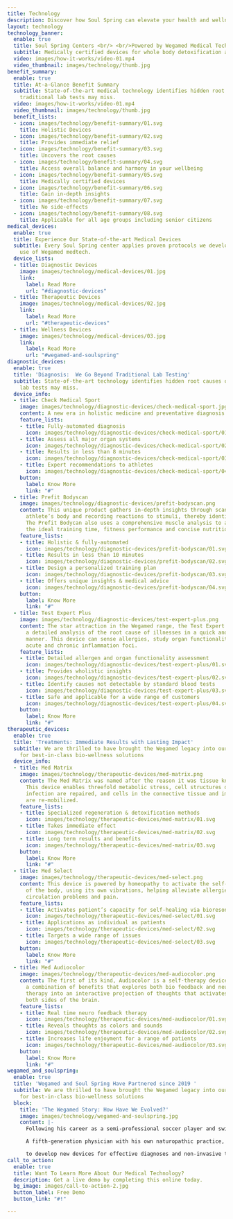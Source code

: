 ```yaml
---
title: Technology
description: Discover how Soul Spring can elevate your health and wellness
layout: technology
technology_banner:
  enable: true
  title: Soul Spring Centers <br/> <br/>Powered by Wegamed Medical Technology
  subtitle: Medically certified devices for whole body detoxification and regeneration
  video: images/how-it-works/video-01.mp4
  video_thumbnail: images/technology/thumb.jpg
benefit_summary:
  enable: true
  title: At-a-Glance Benefit Summary
  subtitle: State-of-the-art medical technology identifies hidden root causes of disease
    traditional lab tests may miss.
  video: images/how-it-works/video-01.mp4
  video_thumbnail: images/technology/thumb.jpg
  benefit_lists:
  - icon: images/technology/benefit-summary/01.svg
    title: Holistic Devices
  - icon: images/technology/benefit-summary/02.svg
    title: Provides immediate relief
  - icon: images/technology/benefit-summary/03.svg
    title: Uncovers the root causes
  - icon: images/technology/benefit-summary/04.svg
    title: Access overall balance and harmony in your wellbeing
  - icon: images/technology/benefit-summary/05.svg
    title: Medically certified devices
  - icon: images/technology/benefit-summary/06.svg
    title: Gain in-depth insights
  - icon: images/technology/benefit-summary/07.svg
    title: No side-effects
  - icon: images/technology/benefit-summary/08.svg
    title: Applicable for all age groups including senior citizens
medical_devices:
  enable: true
  title: Experience Our State-of-the-art Medical Devices
  subtitle: Every Soul Spring center applies proven protocols we developed for expert
    use of Wegamed medtech.
  device_lists:
  - title: Diagnostic Devices
    image: images/technology/medical-devices/01.jpg
    link:
      label: Read More
      url: "#diagnostic-devices"
  - title: Therapeutic Devices
    image: images/technology/medical-devices/02.jpg
    link:
      label: Read More
      url: "#therapeutic-devices"
  - title: Wellness Devices
    image: images/technology/medical-devices/03.jpg
    link:
      label: Read More
      url: "#wegamed-and-soulspring"
diagnostic_devices:
  enable: true
  title: 'Diagnosis:  We Go Beyond Traditional Lab Testing'
  subtitle: State-of-the-art technology identifies hidden root causes of disease normal
    lab tests may miss.
  device_info:
  - title: Check Medical Sport
    image: images/technology/diagnostic-devices/check-medical-sport.jpg
    content: A new era in holistic medicine and preventative diagnosis
    feature_lists:
    - title: Fully-automated diagnosis
      icon: images/technology/diagnostic-devices/check-medical-sport/01.svg
    - title: Assess all major organ systems
      icon: images/technology/diagnostic-devices/check-medical-sport/02.svg
    - title: Results in less than 8 minutes
      icon: images/technology/diagnostic-devices/check-medical-sport/03.svg
    - title: Expert recommendations to athletes
      icon: images/technology/diagnostic-devices/check-medical-sport/04.svg
    button:
      label: Know More
      link: "#"
  - title: Prefit Bodyscan
    image: images/technology/diagnostic-devices/prefit-bodyscan.png
    content: This unique product gathers in-depth insights through scanning into an
      athlete’s body and recording reactions to stimuli, thereby identifying weaknesses.
      The Prefit Bodycan also uses a comprehensive muscle analysis to accurately determine
      the ideal training time, fitness performance and concise nutritional advice.
    feature_lists:
    - title: Holistic & fully-automated
      icon: images/technology/diagnostic-devices/prefit-bodyscan/01.svg
    - title: Results in less than 10 minutes
      icon: images/technology/diagnostic-devices/prefit-bodyscan/02.svg
    - title: Design a personalized training plan
      icon: images/technology/diagnostic-devices/prefit-bodyscan/03.svg
    - title: Offers unique insights & medical advice
      icon: images/technology/diagnostic-devices/prefit-bodyscan/04.svg
    button:
      label: Know More
      link: "#"
  - title: Test Expert Plus
    image: images/technology/diagnostic-devices/test-expert-plus.png
    content: The star attraction in the Wegamed range, the Test Expert Plus gives
      a detailed analysis of the root cause of illnesses in a quick and effective
      manner. This device can sense allergies, study organ functionality and find
      acute and chronic inflammation foci.
    feature_lists:
    - title: Detailed allergen and organ functionality assessment
      icon: images/technology/diagnostic-devices/test-expert-plus/01.svg
    - title: Provides wholistic insights
      icon: images/technology/diagnostic-devices/test-expert-plus/02.svg
    - title: Identify causes not detectable by standard blood tests
      icon: images/technology/diagnostic-devices/test-expert-plus/03.svg
    - title: Safe and applicable for a wide range of customers
      icon: images/technology/diagnostic-devices/test-expert-plus/04.svg
    button:
      label: Know More
      link: "#"
therapeutic_devices:
  enable: true
  title: 'Treatments: Immediate Results with Lasting Impact'
  subtitle: We are thrilled to have brought the Wegamed legacy into our growing family
    for best-in-class bio-wellness solutions
  device_info:
  - title: Med Matrix
    image: images/technology/therapeutic-devices/med-matrix.png
    content: The Med Matrix was named after the reason it was tissue known as matrix.
      This device enables threefold metabolic stress, cell structures damaged by chronic
      infection are repaired, and cells in the connective tissue and immune system
      are re-mobilized.
    feature_lists:
    - title: Specialized regeneration & detoxification methods
      icon: images/technology/therapeutic-devices/med-matrix/01.svg
    - title: Takes immediate effect
      icon: images/technology/therapeutic-devices/med-matrix/02.svg
    - title: Long term results and benefits
      icon: images/technology/therapeutic-devices/med-matrix/03.svg
    button:
      label: Know More
      link: "#"
  - title: Med Select
    image: images/technology/therapeutic-devices/med-select.png
    content: This device is powered by homeopathy to activate the self-healing ability
      of the body, using its own vibrations, helping alleviate allergies, skin issues,
      circulation problems and pain.
    feature_lists:
    - title: Activates patient’s capacity for self-healing via bioresonance therapy
      icon: images/technology/therapeutic-devices/med-select/01.svg
    - title: Applications as individual as patients
      icon: images/technology/therapeutic-devices/med-select/02.svg
    - title: Targets a wide range of issues
      icon: images/technology/therapeutic-devices/med-select/03.svg
    button:
      label: Know More
      link: "#"
  - title: Med Audiocolor
    image: images/technology/therapeutic-devices/med-audiocolor.png
    content: The first of its kind, Audiocolor is a self-therapy device that provides
      a combination of benefits that explores both bio feedback and neuro feedback
      therapy into an interactive projection of thoughts that activates and trains
      both sides of the brain.
    feature_lists:
    - title: Real time neuro feedback therapy
      icon: images/technology/therapeutic-devices/med-audiocolor/01.svg
    - title: Reveals thoughts as colors and sounds
      icon: images/technology/therapeutic-devices/med-audiocolor/02.svg
    - title: Increases life enjoyment for a range of patients
      icon: images/technology/therapeutic-devices/med-audiocolor/03.svg
    button:
      label: Know More
      link: "#"
wegamed_and_soulspring:
  enable: true
  title: 'Wegamed and Soul Spring Have Partnered since 2019 '
  subtitle: We are thrilled to have brought the Wegamed legacy into our growing family
    for best-in-class bio-wellness solutions
  block:
    title: 'The Wegamed Story: How Have We Evolved?'
    image: images/technology/wegamed-and-soulspring.jpg
    content: |-
      Following his career as a semi-professional soccer player and swimmer, Dr. Peter Mölleney merged his passion for sports with his family legacy in the field of medicine to create Wegamed GmbH, headquartered in Essen.

      A fifth-generation physician with his own naturopathic practice, Dr. Mölleney utilized his training in traditional and alternative medicine, along with psychotherapy, to develop Wegamed's innovative med tech devices specializing in detoxification and regeneration therapies at the cellular level. Under the direction of Dr. Mölleney, Wegamed carries on the tradition of Vega Grieshaber KG collaborating with engineers and research institutions

      to develop new devices for effective diagnoses and non-invasive therapies. Backed by 25+ years of research and clinical trials, Wegamed's Diagnostic, Therapeutic and Wellness Devices are approved for medical use in Germany (DIMDI) and several other countries. **The devices are Class 2A CE-marked, clinically approved, FDA registered and MDSAP compliant.**
call_to_action:
  enable: true
  title: Want To Learn More About Our Medical Technology?
  description: Get a live demo by completing this online today.
  bg_image: images/call-to-action-2.jpg
  button_label: Free Demo
  button_link: "#!"

---
```

